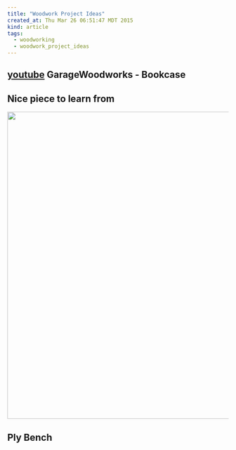 ```yaml
---
title: "Woodwork Project Ideas"
created_at: Thu Mar 26 06:51:47 MDT 2015
kind: article
tags:
  - woodworking
  - woodwork_project_ideas
---
```


## <a href="https://www.youtube.com/watch?v=v_SFLBKQjPo" target="_blank">youtube</a> GarageWoodworks - Bookcase


## Nice piece to learn from

<img src="/assets/images/7ft-wooden-chest.jpg" width="700px">

## Ply Bench


<!--
html boilerplate
<a href="" target="_blank"></a>
<a name=""></a>
<img src="" width="400px">
<ul>
  <li></li>
</ul>
<pre>
</pre>
<pre><code>
</code></pre>
<math xmlns='http://www.w3.org/1998/Math/MathML' display='block'>
</math>
-->
